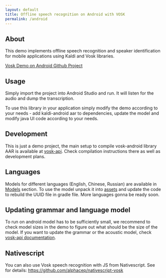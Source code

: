 ```yaml
---
layout: default
title: Offline speech recognition on Android with VOSK
permalink: /android
---
```


## About

This demo implements offline speech recognition and speaker identification for mobile applications using Kaldi and Vosk libraries.

[Vosk Demo on Android Github Project](https://github.com/alphacep/vosk-android-demo)

## Usage

Simply import the project into Android Studio and run. It will listen for the audio and dump the transcription.

To use this library in your application simply modify the demo according to your needs - add kaldi-android aar
to dependencies, update the model and modify java UI code according to your needs.

## Development

This is just a demo project, the main setup to compile vosk-android
library AAR is available at [vosk-api](http://github.com/alphacep/vosk-api). Check
compilation instructions there as well as development plans.

## Languages

Models for different languages (English, Chinese, Russian) are available
in [Models](models) section. To use the model unpack it into [assets](https://github.com/alphacep/vosk-android-demo/tree/master/models/src/main/assets/model-en-us) and
update the code to rebuild the UUID file in gradle file. More languages gonna be ready
soon.

## Updating grammar and language model

To run on android model has to be sufficiently small, we recommend to
check model sizes in the demo to figure out what should be the size of
the model. If you want to update the grammar or the acoustic model, check
[vosk-api documentation](https://github.com/alphacep/vosk-api/blob/master/doc/adapation.md).

## Nativescript

You can also use Vosk speech recognition with JS from Nativescript. See for details:
<https://github.com/alphacep/nativescript-vosk>
